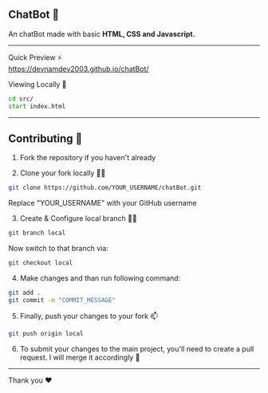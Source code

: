 ## ChatBot 🤖

An chatBot made with basic **HTML, CSS and Javascript.**

---

Quick Preview ⚡ <br>
https://devnamdev2003.github.io/chatBot/

Viewing Locally 📂

``` cmd
cd src/
start index.html
```

---

## Contributing 🤝

1. Fork the repository if you haven't already 

2. Clone your fork locally 🙋‍♂

```sh
git clone https://github.com/YOUR_USERNAME/chatBot.git
```
Replace "YOUR_USERNAME" with your GitHub username

3. Create & Configure local branch 💁‍♂️
```sh
git branch local
```
Now switch to that branch via:
```sh
git checkout local
```
4. Make changes and than run following command:
```sh
git add .
git commit -m "COMMIT_MESSAGE"
```

5. Finally, push your changes to your fork 📫
```sh
git push origin local
```

6. To submit your changes to the main project, you'll need to create a pull request. I will merge it accordingly 🙌

---

Thank you ❤
